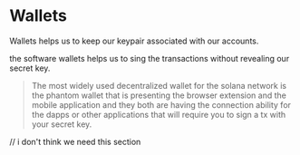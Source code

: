 # Wallets

Wallets helps us to keep our keypair associated with our accounts.

the software wallets helps us to sing the transactions without revealing our secret key.

> The most widely used decentralized wallet for the solana network is the phantom wallet that is presenting the browser extension and the mobile application and they both are having the connection ability for the dapps or other applications that will require you to sign a tx with your secret key. 

// i don't think we need this section